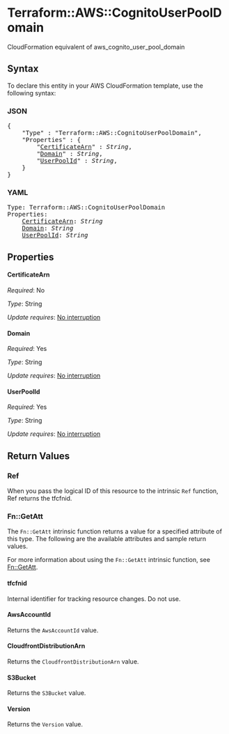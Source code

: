 # Terraform::AWS::CognitoUserPoolDomain

CloudFormation equivalent of aws_cognito_user_pool_domain

## Syntax

To declare this entity in your AWS CloudFormation template, use the following syntax:

### JSON

<pre>
{
    "Type" : "Terraform::AWS::CognitoUserPoolDomain",
    "Properties" : {
        "<a href="#certificatearn" title="CertificateArn">CertificateArn</a>" : <i>String</i>,
        "<a href="#domain" title="Domain">Domain</a>" : <i>String</i>,
        "<a href="#userpoolid" title="UserPoolId">UserPoolId</a>" : <i>String</i>,
    }
}
</pre>

### YAML

<pre>
Type: Terraform::AWS::CognitoUserPoolDomain
Properties:
    <a href="#certificatearn" title="CertificateArn">CertificateArn</a>: <i>String</i>
    <a href="#domain" title="Domain">Domain</a>: <i>String</i>
    <a href="#userpoolid" title="UserPoolId">UserPoolId</a>: <i>String</i>
</pre>

## Properties

#### CertificateArn

_Required_: No

_Type_: String

_Update requires_: [No interruption](https://docs.aws.amazon.com/AWSCloudFormation/latest/UserGuide/using-cfn-updating-stacks-update-behaviors.html#update-no-interrupt)

#### Domain

_Required_: Yes

_Type_: String

_Update requires_: [No interruption](https://docs.aws.amazon.com/AWSCloudFormation/latest/UserGuide/using-cfn-updating-stacks-update-behaviors.html#update-no-interrupt)

#### UserPoolId

_Required_: Yes

_Type_: String

_Update requires_: [No interruption](https://docs.aws.amazon.com/AWSCloudFormation/latest/UserGuide/using-cfn-updating-stacks-update-behaviors.html#update-no-interrupt)

## Return Values

### Ref

When you pass the logical ID of this resource to the intrinsic `Ref` function, Ref returns the tfcfnid.

### Fn::GetAtt

The `Fn::GetAtt` intrinsic function returns a value for a specified attribute of this type. The following are the available attributes and sample return values.

For more information about using the `Fn::GetAtt` intrinsic function, see [Fn::GetAtt](https://docs.aws.amazon.com/AWSCloudFormation/latest/UserGuide/intrinsic-function-reference-getatt.html).

#### tfcfnid

Internal identifier for tracking resource changes. Do not use.

#### AwsAccountId

Returns the <code>AwsAccountId</code> value.

#### CloudfrontDistributionArn

Returns the <code>CloudfrontDistributionArn</code> value.

#### S3Bucket

Returns the <code>S3Bucket</code> value.

#### Version

Returns the <code>Version</code> value.

